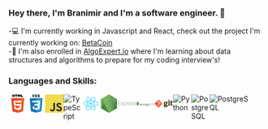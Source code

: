 ### Hey there, I'm Branimir and I'm a software engineer. 👋

-:computer: I'm currently working in Javascript and React, check out the project I'm currently working on: [BetaCoin][BetaCoin]</br>
-:book: I'm also enrolled in [AlgoExpert.io] where I'm learning about data structures and algorithms to prepare for my coding interview's!

### Languages and Skills:

<img align="left" alt="HTML5" width="36px" src="https://raw.githubusercontent.com/github/explore/80688e429a7d4ef2fca1e82350fe8e3517d3494d/topics/html/html.png" />
<img align="left" alt="CSS3" width="36px" src="https://raw.githubusercontent.com/github/explore/80688e429a7d4ef2fca1e82350fe8e3517d3494d/topics/css/css.png" />
<img align="left" alt="JavaScript" width="36px"src="https://raw.githubusercontent.com/github/explore/80688e429a7d4ef2fca1e82350fe8e3517d3494d/topics/javascript/javascript.png"
/>
<img align="left" alt="TypeScript" width="36px" src="https://upload.wikimedia.org/wikipedia/commons/4/4c/Typescript_logo_2020.svg" />
<img align="left" alt="React" width="36px" src="https://raw.githubusercontent.com/github/explore/80688e429a7d4ef2fca1e82350fe8e3517d3494d/topics/react/react.png" />
<img align="left" alt="Node.js" width="36px" src="https://raw.githubusercontent.com/github/explore/80688e429a7d4ef2fca1e82350fe8e3517d3494d/topics/nodejs/nodejs.png" />
<img align="left" alt="Express" width="36px" src="https://raw.githubusercontent.com/github/explore/80688e429a7d4ef2fca1e82350fe8e3517d3494d/topics/express/express.png" />
<img align="left" alt="Express" width="36px" src="https://raw.githubusercontent.com/github/explore/80688e429a7d4ef2fca1e82350fe8e3517d3494d/topics/mongodb/mongodb.png" />
<img align="left" alt="Git" width="36px" src="https://raw.githubusercontent.com/github/explore/80688e429a7d4ef2fca1e82350fe8e3517d3494d/topics/git/git.png" />
<img align="left" alt="Python" width="36px" src="https://upload.wikimedia.org/wikipedia/commons/c/c3/Python-logo-notext.svg" />
<img align="left" alt="PostgreSQL" width="36px" src="https://upload.wikimedia.org/wikipedia/commons/2/29/Postgresql_elephant.svg" />
<img align="left" alt="PostgreSQL" width="80px" src="https://static.djangoproject.com/img/logos/django-logo-negative.png" />

<!-- ![Top Langs](https://github-readme-stats.vercel.app/api/top-langs/?username=BranimirKoprivnjak&layout=compact) -->

<!--
**BranimirKoprivnjak/BranimirKoprivnjak** is a ✨ _special_ ✨ repository because its `README.md` (this file) appears on your GitHub profile.

Here are some ideas to get you started:

- 🔭 I’m currently working on ...
- 🌱 I’m currently learning ...
- 👯 I’m looking to collaborate on ...
- 🤔 I’m looking for help with ...
- 💬 Ask me about ...
- 📫 How to reach me: ...
- 😄 Pronouns: ...
- ⚡ Fun fact: ...
-->

[BetaCoin]: https://github.com/BranimirKoprivnjak/BetaCoin
[AlgoExpert.io]: https://www.algoexpert.io/product
